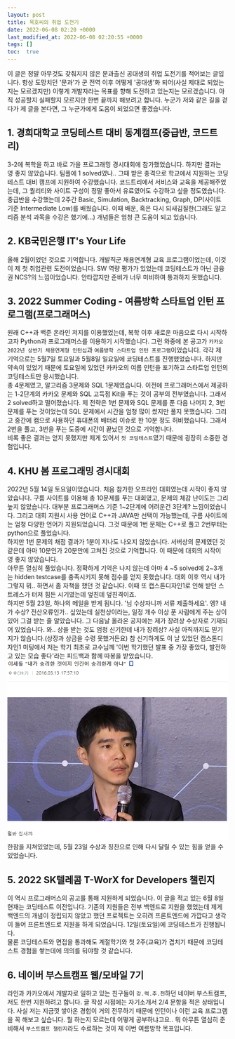 ```yaml
---
layout: post
title: 묵호씨의 취업 도전기
date: 2022-06-08 02:20 +0000
last_modified_at: 2022-06-08 02:20:55 +0000
tags: []
toc:  true
---
```


이 글은 정말 아무것도 갖춰지지 않은 문과출신 공대생의 취업 도전기를 적어보는 글입니다. 항상 도망치던 '문과'가 군 전역 이후 어떻게 '공대생'화 되어(사실 제대로 되었는지는 모르겠지만) 이렇게 개발자라는 목표를 향해 도전하고 있는지는 모르겠습니다. 아직 성공할지 실패할지 모르지만 한번 끝까지 해보려고 합니다. 누군가 저와 같은 길을 걷다가 제 글을 본다면, 그 누군가에게 도움이 되었으면 좋겠습니다.<br>

## 1. 경희대학교 코딩테스트 대비 동계캠프(중급반, 코드트리)<br>
3-2에 복학을 하고 바로 가을 프로그래밍 경시대회에 참가했었습니다. 하지만 결과는 영 좋지 않았습니다. 팀플에 1 solved였나.. 그때 받은 충격으로 학교에서 지원하는 코딩테스트 대비 캠프에 지원하여 수강했습니다. 코드트리에서 서비스와 교육을 제공해주었는데, 그 퀄리티와 사이트 구성이 정말 좋아서 유료였어도 수강하고 싶을 정도였습니다.<br>
중급반을 수강했는데 2주간 Basic, Simulation, Backtracking, Graph, DP(사이트 기준 Intermediate Low)를 배웠습니다. 이때 배운, 혹은 다시 되새김질한(그래도 알고리즘 분석 과목을 수강은 했기에...) 개념들은 엄청 큰 도움이 되고 있습니다.<br>

## 2. KB국민은행 IT's Your Life<br>
올해 2월이었던 것으로 기억합니다. 개발직군 채용연계형 교육 프로그램이었는데, 이것이 제 첫 취업관련 도전이었습니다. SW 역량 평가가 있었는데 코딩테스트가 아닌 금융권 NCS?의 느낌이었습니다. 안타깝지만 준비가 너무 미비하여 통과하지 못했습니다.<br>

## 3. 2022 Summer Coding - 여름방학 스타트업 인턴 프로그램(프로그래머스)<br>
원래 C++과 백준 온라인 저지를 이용했었는데, 복학 이후 새로운 마음으로 다시 시작하고자 Python과 프로그래머스를 이용하기 시작했습니다. 그런 와중에 본 공고가 ``카카오 2022년 상반기 채용연계형 인턴십``과 ``여름방학 스타트업 인턴 프로그램``이었습니다. 각각 제 기억으로는 5월7일 토요일과 5월8일 일요일에 코딩테스트를 진행했었습니다. 하지만 약속이 있었기 때문에 토요일에 있었던 카카오의 여름 인턴을 포기하고 스타트업 인턴의 코딩테스트만 응시했습니다.<br>
총 4문제였고, 알고리즘 3문제와 SQL 1문제였습니다. 이전에 프로그래머스에서 제공하는 1-2단계의 카카오 문제와 SQL 고득점 Kit을 푸는 것이 공부의 전부였습니다. 그래서 2 solved하고 떨어졌습니다. 제 전략은 1번 문제와 SQL 문제를 푼 다음 나머지 2, 3번 문제를 푸는 것이었는데 SQL 문제에서 시간을 엄청 많이 썼지만 풀지 못했습니다. 그리고 중간에 캠으로 사용하던 휴대폰의 배터리 이슈로 한 10분 정도 허비했습니다. 그래서 2번을 풀고, 3번을 푸는 도중에 시간이 끝났던 것으로 기억합니다.<br>
비록 좋은 결과는 얻지 못했지만 제게 있어서 ``첫 코딩테스트``였기 때문에 굉장히 소중한 경험입니다.<br>

## 4. KHU 봄 프로그래밍 경시대회<br>
2022년 5월 14일 토요일이었습니다. 처음 참가한 오프라인 대회였는데 시작이 좋지 않았습니다. 구름 사이트를 이용해 총 10문제를 푸는 대회였고, 문제의 체감 난이도는 그리 높지 않았습니다. 대부분 프로그래머스 기준 1~2단계에 어려운건 3단계? 느낌이었습니다. 그리고 대회 지원시 사용 언어로 C++과 JAVA만 선택이 가능했는데, 구름 사이트에는 엄청 다양한 언어가 지원되었습니다. 그것 때문에 1번 문제는 C++로 풀고 2번부터는 python으로 풀었습니다.<br>
하지만 1번 문제의 채점 결과가 1분이 지나도 나오지 않았습니다. 서버상의 문제였던 것 같은데 아마 10분인가 20분만에 고쳐진 것으로 기억합니다. 이 때문에 대회의 시작이 영 좋지 않았습니다.<br>
아무튼 열심히 풀었습니다. 정확하게 기억은 나지 않는데 아마 4 ~5 solved에 2~3개는 hidden testcase를 충족시키지 못해 점수를 얻지 못했습니다. 대회 이후 역시 내가 그렇지 뭐.. 하면서 좀 자책을 했던 것 같습니다. 이때 또 캡스톤디자인1로 인해 받던 스트레스가 터져 힘든 시기였는데 엎친데 덮친격이죠.<br>
하지만 5월 23일, 하나의 메일을 받게 됩니다. '님 수상자니까 서류 제출하세요'. 엥? 내가 수상? 전산오류인가.. 싶었는데 실천상이라는, 일정 개수 이상 푼 사람에게 주는 상이 있어 그걸 받는 줄 알았습니다. 그 다음날 올라온 공지에는 제가 장려상 수상자로 기재되어 있었습니다. 와.. 상을 받는 것도 엄청 신기한데 내가 장려상? 사실 아직까지도 믿기지가 않습니다.(상장과 상금을 수령 못했거든요) 참 신기하게도 이 날 있었던 캡스톤디자인1 미팅에서 저는 학기 최초로 교수님께 '이번 학기했던 발표 중 가장 좋았다, 발전하고 있는 모습 좋다'라는 피드백과 함께 따봉을 받았습니다.
![겹경사](/assets/img/뭐요.png)
한참을 지쳐있었는데, 5월 23일 수상과 칭찬으로 인해 다시 달릴 수 있는 힘을 얻을 수 있었습니다.<br>

## 5. 2022 SK텔레콤 T-WorX for Developers 챌린지<br>
이 역시 프로그래머스의 공고를 통해 지원하게 되었습니다. 이 글을 적고 있는 6월 8일 현재는 코딩테스트 이전입니다. 기존의 지원들은 전부 백엔드로 지원을 했었는데 제게 백엔드의 개념이 정립되지 않았고 했던 프로젝트는 오히려 프론트엔드에 가깝다고 생각이 들어 프론트엔드로 지원을 하게 되었습니다. 12일(토요일)에 코딩테스트가 진행됩니다.<br>
물론 코딩테스트와 면접을 통과해도 계절학기와 첫 2주(교육)가 겹치기 때문에 코딩테스트 경험을 쌓는데에 의의를 둬야할 것 같습니다.<br>

## 6. 네이버 부스트캠프 웹/모바일 7기<br>
라인과 카카오에서 개발자로 일하고 있는 친구들이 ``강.력.추.천``하던 네이버 부스트캠프, 저도 한번 지원하려고 합니다. 글 작성 시점에는 자기소개서 2/4 문항을 적은 상태입니다. 사실 저는 지금껏 쌓아온 경험이 거의 전무하기 때문에 인턴이나 이런 교육 프로그램을 꼭 해보고 싶습니다. 뭘 하는지 모르는데 어떻게 공부하냐고요.. 뭐 아무튼 열심히 준비해서 ``부스트캠프 챌린지``라도 수료하는 것이 제 이번 여름방학 목표입니다.<br>